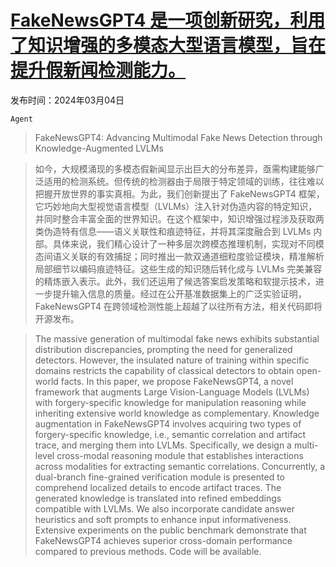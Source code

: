 # [FakeNewsGPT4 是一项创新研究，利用了知识增强的多模态大型语言模型，旨在提升假新闻检测能力。](https://arxiv.org/abs/2403.01988)

发布时间：2024年03月04日

`Agent`

> FakeNewsGPT4: Advancing Multimodal Fake News Detection through Knowledge-Augmented LVLMs

> 如今，大规模涌现的多模态假新闻显示出巨大的分布差异，亟需构建能够广泛适用的检测系统。但传统的检测器由于局限于特定领域的训练，往往难以把握开放世界的事实真相。为此，我们创新提出了 FakeNewsGPT4 框架，它巧妙地向大型视觉语言模型（LVLMs）注入针对伪造内容的特定知识，并同时整合丰富全面的世界知识。在这个框架中，知识增强过程涉及获取两类伪造特有信息——语义关联性和痕迹特征，并将其深度融合到 LVLMs 内部。具体来说，我们精心设计了一种多层次跨模态推理机制，实现对不同模态间语义关联的有效捕捉；同时推出一款双通道细粒度验证模块，精准解析局部细节以编码痕迹特征。这些生成的知识随后转化成与 LVLMs 完美兼容的精炼嵌入表示。此外，我们还运用了候选答案启发策略和软提示技术，进一步提升输入信息的质量。经过在公开基准数据集上的广泛实验证明，FakeNewsGPT4 在跨领域检测性能上超越了以往所有方法，相关代码即将开源发布。

> The massive generation of multimodal fake news exhibits substantial distribution discrepancies, prompting the need for generalized detectors. However, the insulated nature of training within specific domains restricts the capability of classical detectors to obtain open-world facts. In this paper, we propose FakeNewsGPT4, a novel framework that augments Large Vision-Language Models (LVLMs) with forgery-specific knowledge for manipulation reasoning while inheriting extensive world knowledge as complementary. Knowledge augmentation in FakeNewsGPT4 involves acquiring two types of forgery-specific knowledge, i.e., semantic correlation and artifact trace, and merging them into LVLMs. Specifically, we design a multi-level cross-modal reasoning module that establishes interactions across modalities for extracting semantic correlations. Concurrently, a dual-branch fine-grained verification module is presented to comprehend localized details to encode artifact traces. The generated knowledge is translated into refined embeddings compatible with LVLMs. We also incorporate candidate answer heuristics and soft prompts to enhance input informativeness. Extensive experiments on the public benchmark demonstrate that FakeNewsGPT4 achieves superior cross-domain performance compared to previous methods. Code will be available.